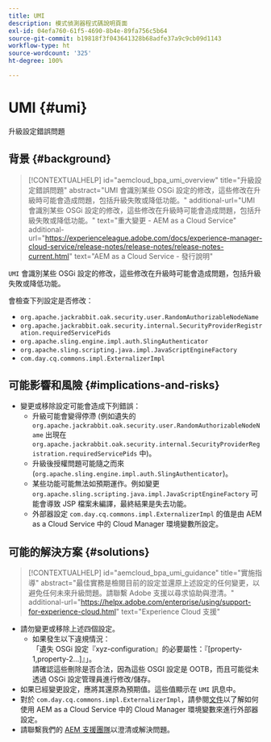 ```yaml
---
title: UMI
description: 模式偵測器程式碼說明頁面
exl-id: 04efa760-61f5-4690-8b4e-89fa756c5b64
source-git-commit: b19818f3f043641328b68adfe37a9c9cb09d1143
workflow-type: ht
source-wordcount: '325'
ht-degree: 100%

---
```


# UMI {#umi}

升級設定錯誤問題

## 背景 {#background}

>[!CONTEXTUALHELP]
>id="aemcloud_bpa_umi_overview"
>title="升級設定錯誤問題"
>abstract="UMI 會識別某些 OSGi 設定的修改，這些修改在升級時可能會造成問題，包括升級失敗或降低功能。"
>additional-url="UMI 會識別某些 OSGi 設定的修改，這些修改在升級時可能會造成問題，包括升級失敗或降低功能。" text="重大變更 - AEM as a Cloud Service"
>additional-url="https://experienceleague.adobe.com/docs/experience-manager-cloud-service/release-notes/release-notes/release-notes-current.html" text="AEM as a Cloud Service - 發行說明"

`UMI` 會識別某些 OSGi 設定的修改，這些修改在升級時可能會造成問題，包括升級失敗或降低功能。

會檢查下列設定是否修改：
* `org.apache.jackrabbit.oak.security.user.RandomAuthorizableNodeName`
* `org.apache.jackrabbit.oak.security.internal.SecurityProviderRegistration.requiredServicePids`
* `org.apache.sling.engine.impl.auth.SlingAuthenticator`
* `org.apache.sling.scripting.java.impl.JavaScriptEngineFactory`
* `com.day.cq.commons.impl.ExternalizerImpl`

## 可能影響和風險 {#implications-and-risks}

* 變更或移除設定可能會造成下列錯誤：
   * 升級可能會變得停滯 (例如遺失的 `org.apache.jackrabbit.oak.security.user.RandomAuthorizableNodeName` 出現在 `org.apache.jackrabbit.oak.security.internal.SecurityProviderRegistration.requiredServicePids` 中)。
   * 升級後授權問題可能隨之而來 (`org.apache.sling.engine.impl.auth.SlingAuthenticator`)。
   * 某些功能可能無法如預期運作。例如變更 `org.apache.sling.scripting.java.impl.JavaScriptEngineFactory` 可能會導致 JSP 檔案未編譯，最終結果是失去功能。
   * 外部器設定 `com.day.cq.commons.impl.ExternalizerImpl` 的值是由 AEM as a Cloud Service 中的 Cloud Manager 環境變數所設定。

## 可能的解決方案 {#solutions}

>[!CONTEXTUALHELP]
>id="aemcloud_bpa_umi_guidance"
>title="實施指導"
>abstract="最佳實務是檢閱目前的設定並還原上述設定的任何變更，以避免任何未來升級問題。請聯繫 Adobe 支援以尋求協助與澄清。"
>additional-url="https://helpx.adobe.com/enterprise/using/support-for-experience-cloud.html" text="Experience Cloud 支援"

* 請勿變更或移除上述四個設定。
   * 如果發生以下違規情況：\
      「遺失 OSGi 設定『xyz-configuration』的必要屬性：『[property-1,property-2...]』」。\
      請確認這些刪除是否合法，因為這些 OSGI 設定是 OOTB，而且可能從未透過 OSGi 設定管理員進行修改/儲存。
* 如果已經變更設定，應將其還原為預期值。這些值顯示在 `UMI` 訊息中。
* 對於 `com.day.cq.commons.impl.ExternalizerImpl`，請參閱[文件](https://experienceleague.adobe.com/docs/experience-manager-cloud-service/implementing/developer-tools/externalizer.html?lang=en)以了解如何使用 AEM as a Cloud Service 中的 Cloud Manager 環境變數來進行外部器設定。
* 請聯繫我們的 [AEM 支援團隊](https://helpx.adobe.com/enterprise/using/support-for-experience-cloud.html)以澄清或解決問題。
